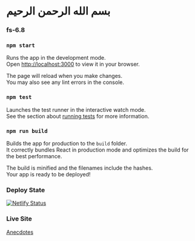# بسم الله الرحمن الرحيم
### fs-6.8

### `npm start`

Runs the app in the development mode.\
Open [http://localhost:3000](http://localhost:3000) to view it in your browser.

The page will reload when you make changes.\
You may also see any lint errors in the console.

### `npm test`

Launches the test runner in the interactive watch mode.\
See the section about [running tests](https://facebook.github.io/create-react-app/docs/running-tests) for more information.

### `npm run build`

Builds the app for production to the `build` folder.\
It correctly bundles React in production mode and optimizes the build for the best performance.

The build is minified and the filenames include the hashes.\
Your app is ready to be deployed!

### Deploy State 
[![Netlify Status](https://api.netlify.com/api/v1/badges/d4863f86-906a-4da0-93cb-a4ae6e1e0878/deploy-status)](https://app.netlify.com/sites/astounding-valkyrie-a88601/deploys)
### Live Site 
[Anecdotes](https://astounding-valkyrie-a88601.netlify.app/)
